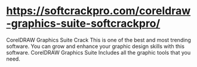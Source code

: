# https://softcrackpro.com/coreldraw-graphics-suite-softcrackpro/
CorelDRAW Graphics Suite Crack  This is one of the best and most trending software. You can grow and enhance your graphic design skills with this software. CorelDRAW Graphics Suite Includes all the graphic tools that you need.
